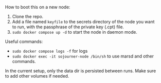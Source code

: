 How to boot this on a new node:

1. Clone the repo.
2. Add a file named `keyfile` to the secrets directory of the node you want to run, with the passphrase of the private key (.cpt) file.
3. `sudo docker compose up -d` to start the node in daemon mode.

Useful commands:

- `sudo docker compose logs -f` for logs
- `sudo docker exec -it sojourner-node /bin/sh` to use marsd and other commands.

In the current setup, only the data dir is persisted between runs. Make sure to add  other volumes if needed.